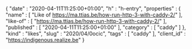 {
  "date" : "2020-04-11T11:25:00+01:00",
  "h" : "h-entry",
  "properties" : {
    "name" : [ "Like of https://ma.ttias.be/how-run-http-3-with-caddy-2/" ],
    "like-of" : [ "https://ma.ttias.be/how-run-http-3-with-caddy-2/" ],
    "published" : [ "2020-04-11T11:25:00+01:00" ],
    "category" : [ "caddy" ]
  },
  "kind" : "likes",
  "slug" : "2020/04/0ocic",
  "tags" : [ "caddy" ],
  "client_id" : "https://indigenous.realize.be"
}
